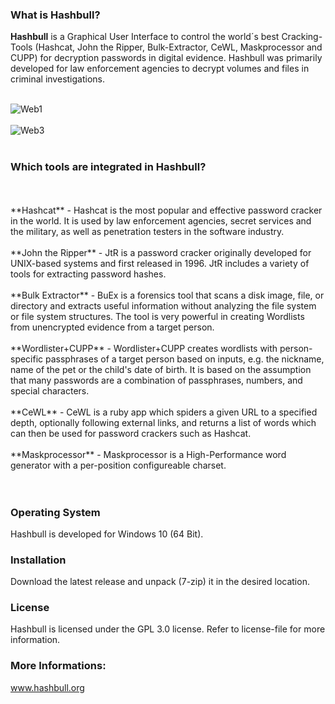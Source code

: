 
### What is Hashbull? ###

**Hashbull** is a Graphical User Interface to control the world´s best Cracking-Tools 
(Hashcat, John the Ripper, Bulk-Extractor, CeWL, Maskprocessor and CUPP) for decryption passwords in digital evidence. 
Hashbull was primarily developed for law enforcement agencies to decrypt volumes and files in criminal investigations. 
<br>
<br>

![Web1](https://user-images.githubusercontent.com/91414362/134859148-5d5183b2-c8cd-428b-9d20-91180337ff39.jpg)
<br>
<br>
![Web3](https://user-images.githubusercontent.com/91414362/134859372-e7487ca6-a9dc-499b-9319-12985c33212d.jpg)
<br>
<br>
### Which tools are integrated in Hashbull? ###
<br>
<br>
**Hashcat** - Hashcat is the most popular and effective password cracker in the world. It is used by law enforcement agencies, 
secret services and the military, as well as penetration testers in the software industry.
<br>
<br>
**John the Ripper** - JtR is a password cracker originally developed for UNIX-based systems and first released in 1996. 
JtR includes a variety of tools for extracting password hashes.
<br>
<br>
**Bulk Extractor** - BuEx is a forensics tool that scans a disk image, file, or directory and extracts useful information 
without analyzing the file system or file system structures. The tool is very powerful in creating Wordlists from unencrypted evidence from a target person.
<br>
<br>
**Wordlister+CUPP** - Wordlister+CUPP creates wordlists with person-specific passphrases of a target person based on inputs, e.g. the nickname, 
name of the pet or the child's date of birth. It is based on the assumption that many passwords are a combination of passphrases, numbers, and special characters.
<br>
<br>
**CeWL** - CeWL is a ruby app which spiders a given URL to a specified depth, optionally following external links, and returns 
a list of words which can then be used for password crackers such as Hashcat.
<br>
<br>
**Maskprocessor** - Maskprocessor is a High-Performance word generator with a per-position configureable charset.
<br>
<br>
<br>

### Operating System ####

Hashbull is developed for Windows 10 (64 Bit).

### Installation ###

Download the latest release and unpack (7-zip) it in the desired location.

### License ###

Hashbull is licensed under the GPL 3.0 license. Refer to license-file for more information.

### More Informations: ###

www.hashbull.org
